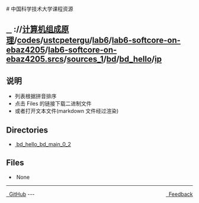 
<head>
    <meta http-equiv="content-type" content="text/html; charset=utf-8">
    <link rel="stylesheet" href="https://use.fontawesome.com/releases/v5.8.1/css/all.css" integrity="sha384-50oBUHEmvpQ+1lW4y57PTFmhCaXp0ML5d60M1M7uH2+nqUivzIebhndOJK28anvf" crossorigin="anonymous">
    <title> 中国科学技术大学课程资源</title>
</head>
# 中国科学技术大学课程资源

<div>
  <h2>
    <a href="../index.html">&nbsp;&nbsp;<i class="fas fa-backward"></i>&nbsp;</a>
    :/<a href="../../../../../../../../../../index.html"><i class="fas fa-home"></i></a>/<a href="../../../../../../../../../index.html">计算机组成原理</a>/<a href="../../../../../../../../index.html">codes</a>/<a href="../../../../../../../index.html">ustcpetergu</a>/<a href="../../../../../../index.html">lab6</a>/<a href="../../../../../index.html">lab6-softcore-on-ebaz4205</a>/<a href="../../../../index.html">lab6-softcore-on-ebaz4205.srcs</a>/<a href="../../../index.html">sources_1</a>/<a href="../../index.html">bd</a>/<a href="../index.html">bd_hello</a>/<a href="index.html">ip</a>
  </h2>
</div>

## 说明
- 列表根据拼音排序
- 点击 Files 的链接下载二进制文件
- 或者打开文本文件(markdown 文件经过渲染)

<h2> Directories &nbsp; <a href="https://download-directory.github.io/?url=https://github.com/USTC-Resource/USTC-Course/tree/master/计算机组成原理/codes/ustcpetergu/lab6/lab6-softcore-on-ebaz4205/lab6-softcore-on-ebaz4205.srcs/sources_1/bd/bd_hello/ip" style="color:red;text-decoration:underline;" target="_black"><i class="fas fa-download"></i></a></h2>

<ul><li><a href="bd_hello_bd_main_0_2/index.html"><i class="fas fa-folder"></i>&nbsp;bd_hello_bd_main_0_2</a></li></ul>

## Files
<ul><li><i class="fas fa-meh"></i>&nbsp;None</li></ul>

---
<div style="text-decration:underline;display:inline">
  <a href="https://github.com/USTC-Resource/USTC-Course.git" target="_blank" rel="external"><i class="fab fa-github"></i>&nbsp; GitHub</a>
  <a href="mailto:&#122;huheqin1@gmail.com?subject=反馈与建议" style="float:right" target="_blank" rel="external"><i class="fas fa-envelope"></i>&nbsp; Feedback</a>
</div>
---


